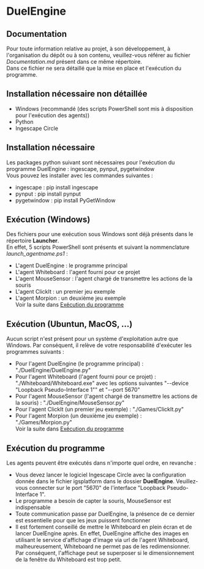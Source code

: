 # DuelEngine

## Documentation
Pour toute information relative au projet, à son développement, à l'organisation du dépôt ou à son contenu, veuillez-vous référer au fichier *Documentation.md* présent dans ce même répertoire.  
Dans ce fichier ne sera détaillé que la mise en place et l'exécution du programme.

## Installation nécessaire non détaillée
- Windows (recommandé (des scripts PowerShell sont mis à disposition pour l'exécution des agents))
- Python
- Ingescape Circle

## Installation nécessaire
Les packages python suivant sont nécessaires pour l'exécution du programme DuelEngine : ingescape, pynput, pygetwindow  
Vous pouvez les installer avec les commandes suivantes :
- ingescape : pip install ingescape
- pynput : pip install pynput
- pygetwindow : pip install PyGetWindow

## Exécution (Windows)
Des fichiers pour une exécution sous Windows sont déjà présents dans le répertoire **Launcher**.  
En effet, 5 scripts PowerShell sont présents et suivant la nommenclature *launch_agentname.ps1* :
- L'agent DuelEngine : le programme principal
- L'agent Whiteboard : l'agent fourni pour ce projet
- L'agent MouseSensor : l'agent chargé de transmettre les actions de la souris
- L'agent ClickIt : un premier jeu exemple
- L'agent Morpion : un deuxième jeu exemple  
Voir la suite dans [Exécution du programme](#exécution-du-programme)

## Exécution (Ubuntun, MacOS, ...)
Aucun script n'est présent pour un système d'exploitation autre que Windows. Par conséquent, il relève de votre responsabilité d'exécuter les programmes suivants :
- Pour l'agent DuelEngine (le programme principal) : "./DuelEngine/DuelEngine.py"
- Pour l'agent Whiteboard (l'agent fourni pour ce projet) : "./Whiteboard/Whiteboard.exe" avec les options suivantes "--device "Loopback Pseudo-Interface 1"" et "--port 5670"
- Pour l'agent MouseSensor (l'agent chargé de transmettre les actions de la souris) : "./DuelEngine/MouseSensor.py"
- Pour l'agent ClickIt (un premier jeu exemple) : "./Games/ClickIt.py"
- Pour l'agent Morpion (un deuxième jeu exemple) : "./Games/Morpion.py"  
Voir la suite dans [Exécution du programme](#exécution-du-programme)

## Exécution du programme
Les agents peuvent être exécutés dans n'importe quel ordre, en revanche :
- Vous devez lancer le logiciel Ingescape Circle avec la configuration donnée dans le fichier igsplatform dans le dossier **DuelEngine**. Veuillez-vous connecter sur le port "5670" de l'interface "Loopback Pseudo-Interface 1".
- Le programme a besoin de capter la souris, MouseSensor est indispensable
- Toute communication passe par DuelEngine, la présence de ce dernier est essentielle pour que les jeux puissent fonctionner
- Il est fortement conseillé de mettre le Whiteboard en plein écran et de lancer DuelEngine après. En effet, DuelEngine affiche des images en utilisant le service d'affichage d'image via url de l'agent Whiteboard, malheureusement, Whiteboard ne permet pas de les redimensionner. Par conséquent, l'affichage peut se superposer si le dimensionnement de la fenêtre du Whiteboard est trop petit. 
